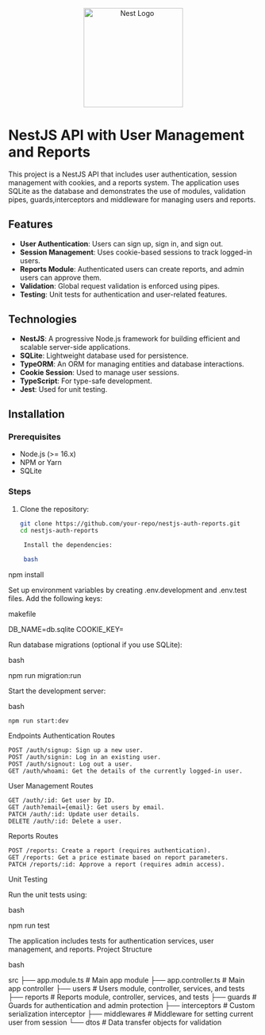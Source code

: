 

<p align="center">
  <a href="http://nestjs.com/" target="blank"><img src="https://nestjs.com/img/logo-small.svg" width="200" alt="Nest Logo" /></a>
</p>

[circleci-image]: https://img.shields.io/circleci/build/github/nestjs/nest/master?token=abc123def456
[circleci-url]: https://circleci.com/gh/nestjs/nest

# NestJS API with User Management and Reports 

This project is a NestJS API that includes user authentication, session management with cookies, and a reports system. The application uses SQLite as the database and demonstrates the use of modules, validation pipes, guards,interceptors and middleware for managing users and reports.

## Features

- **User Authentication**: Users can sign up, sign in, and sign out.
- **Session Management**: Uses cookie-based sessions to track logged-in users.
- **Reports Module**: Authenticated users can create reports, and admin users can approve them.
- **Validation**: Global request validation is enforced using pipes.
- **Testing**: Unit tests for authentication and user-related features.

## Technologies

- **NestJS**: A progressive Node.js framework for building efficient and scalable server-side applications.
- **SQLite**: Lightweight database used for persistence.
- **TypeORM**: An ORM for managing entities and database interactions.
- **Cookie Session**: Used to manage user sessions.
- **TypeScript**: For type-safe development.
- **Jest**: Used for unit testing.

## Installation

### Prerequisites

- Node.js (>= 16.x)
- NPM or Yarn
- SQLite

### Steps

1. Clone the repository:
   ```bash
   git clone https://github.com/your-repo/nestjs-auth-reports.git
   cd nestjs-auth-reports

    Install the dependencies:

    bash

npm install

Set up environment variables by creating .env.development and .env.test files. Add the following keys:

makefile

DB_NAME=db.sqlite
COOKIE_KEY=<your-cookie-key>

Run database migrations (optional if you use SQLite):

bash

npm run migration:run

Start the development server:

bash

    npm run start:dev

Endpoints
Authentication Routes

    POST /auth/signup: Sign up a new user.
    POST /auth/signin: Log in an existing user.
    POST /auth/signout: Log out a user.
    GET /auth/whoami: Get the details of the currently logged-in user.

User Management Routes

    GET /auth/:id: Get user by ID.
    GET /auth?email={email}: Get users by email.
    PATCH /auth/:id: Update user details.
    DELETE /auth/:id: Delete a user.

Reports Routes

    POST /reports: Create a report (requires authentication).
    GET /reports: Get a price estimate based on report parameters.
    PATCH /reports/:id: Approve a report (requires admin access).

Unit Testing

Run the unit tests using:

bash

npm run test

The application includes tests for authentication services, user management, and reports.
Project Structure

bash

src
├── app.module.ts         # Main app module
├── app.controller.ts     # Main app controller
├── users                 # Users module, controller, services, and tests
├── reports               # Reports module, controller, services, and tests
├── guards                # Guards for authentication and admin protection
├── interceptors          # Custom serialization interceptor
├── middlewares           # Middleware for setting current user from session
└── dtos                  # Data transfer objects for validation

  
